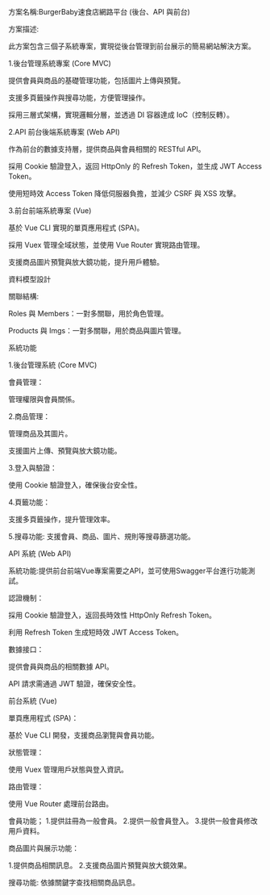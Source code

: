 方案名稱:BurgerBaby速食店網路平台 (後台、API 與前台)

方案描述:

此方案包含三個子系統專案，實現從後台管理到前台展示的簡易網站解決方案。


1.後台管理系統專案 (Core MVC)

提供會員與商品的基礎管理功能，包括圖片上傳與預覽。

支援多頁籤操作與搜尋功能，方便管理操作。

採用三層式架構，實現邏輯分層，並透過 DI 容器達成 IoC（控制反轉）。


2.API 前台後端系統專案 (Web API)

作為前台的數據支持層，提供商品與會員相關的 RESTful API。

採用 Cookie 驗證登入，返回 HttpOnly 的 Refresh Token，並生成 JWT Access Token。

使用短時效 Access Token 降低伺服器負擔，並減少 CSRF 與 XSS 攻擊。


3.前台前端系統專案 (Vue)

基於 Vue CLI 實現的單頁應用程式 (SPA)。

採用 Vuex 管理全域狀態，並使用 Vue Router 實現路由管理。

支援商品圖片預覽與放大鏡功能，提升用戶體驗。


資料模型設計

關聯結構:

Roles 與 Members：一對多關聯，用於角色管理。

Products 與 Imgs：一對多關聯，用於商品與圖片管理。


系統功能

1.後台管理系統 (Core MVC)

會員管理：

管理權限與會員關係。


2.商品管理：

管理商品及其圖片。

支援圖片上傳、預覽與放大鏡功能。


3.登入與驗證：

使用 Cookie 驗證登入，確保後台安全性。


4.頁籤功能：

支援多頁籤操作，提升管理效率。

5.搜尋功能:
支援會員、商品、圖片、規則等搜尋篩選功能。



API 系統 (Web API)


系統功能:提供前台前端Vue專案需要之API，並可使用Swagger平台進行功能測試。

認證機制：

採用 Cookie 驗證登入，返回長時效性 HttpOnly Refresh Token。

利用 Refresh Token 生成短時效 JWT Access Token。

數據接口：

提供會員與商品的相關數據 API。

API 請求需通過 JWT 驗證，確保安全性。


前台系統 (Vue)

單頁應用程式 (SPA)：

基於 Vue CLI 開發，支援商品瀏覽與會員功能。

狀態管理：

使用 Vuex 管理用戶狀態與登入資訊。

路由管理：

使用 Vue Router 處理前台路由。

會員功能；
1.提供註冊為一般會員。
2.提供一般會員登入。
3.提供一般會員修改用戶資料。


商品圖片與展示功能：

1.提供商品相關訊息。
2.支援商品圖片預覽與放大鏡效果。

搜尋功能:
依據關鍵字查找相關商品訊息。

